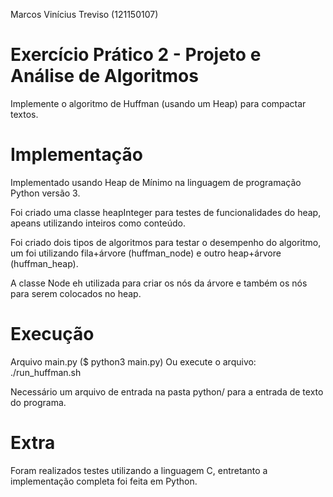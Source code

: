 Marcos Vinícius Treviso (121150107)

Exercício Prático 2 - Projeto e Análise de Algoritmos
=========================================================

Implemente o algoritmo de Huffman (usando um Heap) para compactar textos.


Implementação
===============

Implementado usando Heap de Mínimo na linguagem de programação Python versão 3.

Foi criado uma classe heapInteger para testes de funcionalidades do heap, apeans utilizando inteiros como conteúdo.

Foi criado dois tipos de algoritmos para testar o desempenho do algoritmo, um foi utilizando fila+árvore (huffman_node) e outro heap+árvore (huffman_heap).

A classe Node eh utilizada para criar os nós da árvore e também os nós para serem colocados no heap.


Execução
==========

Arquivo main.py ($ python3 main.py)
Ou execute o arquivo: ./run_huffman.sh

Necessário um arquivo de entrada na pasta python/ para a entrada de texto do programa.


Extra
======

Foram realizados testes utilizando a linguagem C, entretanto a implementação completa foi feita em Python.